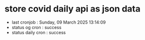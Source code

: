 # store covid daily api as json data

- last cronjob : Sunday, 09 March 2025 13:14:09
- status og cron : success
- status daily cron : success
      
      
